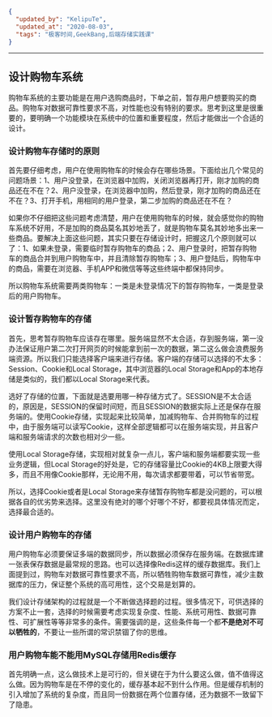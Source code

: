 ```json
{
  "updated_by": "KelipuTe",
  "updated_at": "2020-08-03",
  "tags": "极客时间,GeekBang,后端存储实践课"
}
```

---

## 设计购物车系统

购物车系统的主要功能是在用户选购商品时，下单之前，暂存用户想要购买的商品。购物车对数据可靠性要求不高，对性能也没有特别的要求。思考到这里是很重要的，要明确一个功能模块在系统中的位置和重要程度，然后才能做出一个合适的设计。

### 设计购物车存储时的原则

首先要仔细考虑，用户在使用购物车的时候会存在哪些场景。下面给出几个常见的问题场景：1、用户没登录，在浏览器中加购，关闭浏览器再打开，刚才加购的商品还在不在？2、用户没登录，在浏览器中加购，然后登录，刚才加购的商品还在不在？3、打开手机，用相同的用户登录，第二步加购的商品还在不在？

如果你不仔细把这些问题考虑清楚，用户在使用购物车的时候，就会感觉你的购物车系统不好用，不是加购的商品莫名其妙地丢了，就是购物车莫名其妙地多出来一些商品。要解决上面这些问题，其实只要在存储设计时，把握这几个原则就可以了：1、如果未登录，需要临时暂存购物车的商品；2、用户登录时，把暂存购物车的商品合并到用户购物车中，并且清除暂存购物车；3、用户登陆后，购物车中的商品，需要在浏览器、手机APP和微信等等这些终端中都保持同步。

所以购物车系统需要两类购物车：一类是未登录情况下的暂存购物车，一类是登录后的用户购物车。

### 设计暂存购物车的存储

首先，思考暂存购物车应该存在哪里。服务端显然不太合适，存到服务端，第一没办法保证用户第二次打开网页的时候能拿到前一次的数据，第二这么做会浪费服务端资源。所以我们只能选择客户端来进行存储。客户端的存储可以选择的不太多：Session、Cookie和Local Storage，其中浏览器的Local Storage和App的本地存储是类似的，我们都以Local Storage来代表。

选好了存储的位置，下面就是选要用哪一种存储方式了。SESSION是不太合适的，原因是，SESSION的保留时间短，而且SESSION的数据实际上还是保存在服务端的。使用Cookie存储，实现起来比较简单，加减购物车、合并购物车的过程中，由于服务端可以读写Cookie，这样全部逻辑都可以在服务端实现，并且客户端和服务端请求的次数也相对少一些。

使用Local Storage存储，实现相对就复杂一点儿，客户端和服务端都要实现一些业务逻辑，但Local Storage的好处是，它的存储容量比Cookie的4KB上限要大得多，而且不用像Cookie那样，无论用不用，每次请求都要带着，可以节省带宽。

所以，选择Cookie或者是Local Storage来存储暂存购物车都是没问题的，可以根据各自的优劣势来选择。这里没有绝对的哪个好哪个不好，都要视具体情况而定，选择最合适的。

### 设计用户购物车的存储

用户购物车必须要保证多端的数据同步，所以数据必须保存在服务端。在数据库建一张表保存数据是最常规的思路。也可以选择像Redis这样的缓存数据库。我们上面提到过，购物车对数据可靠性要求不高，所以牺牲购物车数据可靠性，减少主数据库的压力，保证整个系统的高可用性，这个交易是划算的。

我们设计存储架构的过程就是一个不断做选择题的过程。很多情况下，可供选择的方案不止一套，选择的时候需要考虑实现复杂度、性能、系统可用性、数据可靠性、可扩展性等等非常多的条件。需要强调的是，这些条件每一个都**不是绝对不可以牺牲的**，不要让一些所谓的常识禁锢了你的思维。

### 用户购物车能不能用MySQL存储用Redis缓存

首先明确一点，这么做技术上是可行的，但关键在于为什么要这么做，值不值得这么做。因为购物车是在不停的变化的，缓存基本起不到什么作用。但是缓存机制的引入增加了系统的复杂度，而且同一份数据在两个位置存储，还为数据不一致留下了隐患。